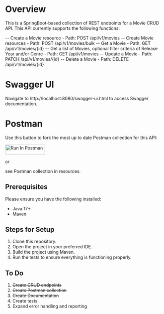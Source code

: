# Overview

This is a SpringBoot-based collection of REST endpoints for a Movie CRUD API.
This API currently supports the following functions:

 -- Create a Movie resource
    - Path: POST /api/v1/movies
 -- Create Movie resources
    - Path: POST /api/v1/movies/bulk
 -- Get a Movie
    - Path: GET /api/v1/movies/{id}
 -- Get a list of Movies, optional filter criteria of Release Year and/or Genre
    - Path: GET /api/v1/movies
 -- Update a Movie
    - Path: PATCH /api/v1/movies/{id}
 -- Delete a Movie
    - Path: DELETE /api/v1/movies/{id}

# Swagger UI

Navigate to http://localhost:8080/swagger-ui.html to access Swagger documentation.

# Postman

Use this button to fork the most up to date Postman collection for this API:

[<img src="https://run.pstmn.io/button.svg" alt="Run In Postman" style="width: 128px; height: 32px;">](https://god.gw.postman.com/run-collection/49295948-224511c1-18c9-4f1f-9867-6b40d575f324?action=collection%2Ffork&source=rip_markdown&collection-url=entityId%3D49295948-224511c1-18c9-4f1f-9867-6b40d575f324%26entityType%3Dcollection%26workspaceId%3D88e023de-dae4-4824-8bae-c2b384129d63)

or 

see Postman collection in resources.

## Prerequisites

Please ensure you have the following installed:

- Java 17+
- Maven

## Steps for Setup

1. Clone this repository.
2. Open the project in your preferred IDE.
3. Build the project using Maven.
4. Run the tests to ensure everything is functioning properly.


## To Do
1. ~~Create CRUD endpoints~~
2. ~~Create Postman collection~~
3. ~~Create Documentation~~
4. Create tests
5. Expand error handling and reporting
